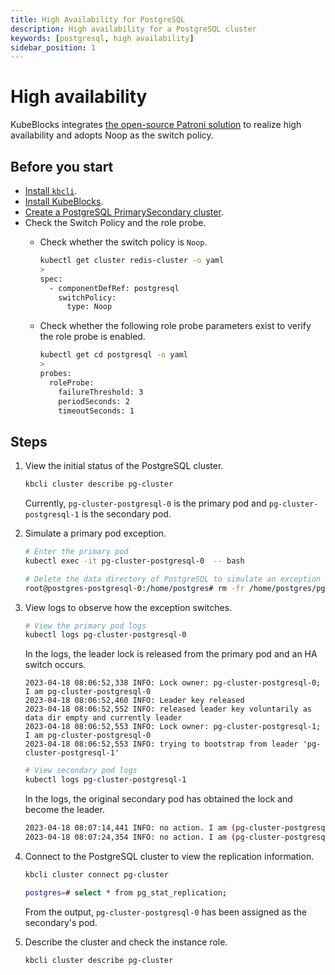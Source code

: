 ```yaml
---
title: High Availability for PostgreSQL
description: High availability for a PostgreSQL cluster
keywords: [postgresql, high availability]
sidebar_position: 1
---
```


# High availability

KubeBlocks integrates [the open-source Patroni solution](https://patroni.readthedocs.io/en/latest/) to realize high availability and adopts Noop as the switch policy.

## Before you start

* [Install `kbcli`](./../../installation/install-and-uninstall-kbcli-and-kubeblocks.md#install-kbcli).
* [Install KubeBlocks](./../../installation/install-and-uninstall-kbcli-and-kubeblocks.md#install-kubeblocks).
* [Create a PostgreSQL PrimarySecondary cluster](./../cluster-management/create-and-connect-a-postgresql-cluster.md#create-a-postgresql-cluster).
* Check the Switch Policy and the role probe.
  * Check whether the switch policy is `Noop`.

    ```bash
    kubectl get cluster redis-cluster -o yaml
    >
    spec:
      - componentDefRef: postgresql
        switchPolicy:
          type: Noop
    ```

  * Check whether the following role probe parameters exist to verify the role probe is enabled.

    ```bash
    kubectl get cd postgresql -o yaml
    >
    probes:
      roleProbe:
        failureThreshold: 3
        periodSeconds: 2
        timeoutSeconds: 1
    ```

## Steps

1. View the initial status of the PostgreSQL cluster.

   ```bash
   kbcli cluster describe pg-cluster
   ```

   Currently, `pg-cluster-postgresql-0` is the primary pod and `pg-cluster-postgresql-1` is the secondary pod.

2. Simulate a primary pod exception.
   
   ```bash
   # Enter the primary pod
   kubectl exec -it pg-cluster-postgresql-0  -- bash

   # Delete the data directory of PostgreSQL to simulate an exception
   root@postgres-postgresql-0:/home/postgres# rm -fr /home/postgres/pgdata/pgroot/data
   ```

3. View logs to observe how the exception switches.

   ```bash
   # View the primary pod logs
   kubectl logs pg-cluster-postgresql-0
   ```

   In the logs, the leader lock is released from the primary pod and an HA switch occurs.

   ```
   2023-04-18 08:06:52,338 INFO: Lock owner: pg-cluster-postgresql-0; I am pg-cluster-postgresql-0
   2023-04-18 08:06:52,460 INFO: Leader key released
   2023-04-18 08:06:52,552 INFO: released leader key voluntarily as data dir empty and currently leader
   2023-04-18 08:06:52,553 INFO: Lock owner: pg-cluster-postgresql-1; I am pg-cluster-postgresql-0
   2023-04-18 08:06:52,553 INFO: trying to bootstrap from leader 'pg-cluster-postgresql-1'
   ```

   ```bash
   # View secondary pod logs
   kubectl logs pg-cluster-postgresql-1
   ```

   In the logs, the original secondary pod has obtained the lock and become the leader.

   ```bash
   2023-04-18 08:07:14,441 INFO: no action. I am (pg-cluster-postgresql-1), the leader with the lock
   2023-04-18 08:07:24,354 INFO: no action. I am (pg-cluster-postgresql-1), the leader with the lock
   ```

4. Connect to the PostgreSQL cluster to view the replication information.
   
   ```bash
   kbcli cluster connect pg-cluster
   ```

   ```bash
   postgres=# select * from pg_stat_replication;
   ```

   From the output, `pg-cluster-postgresql-0` has been assigned as the secondary's pod.

5. Describe the cluster and check the instance role.

   ```bash
   kbcli cluster describe pg-cluster
   ```
